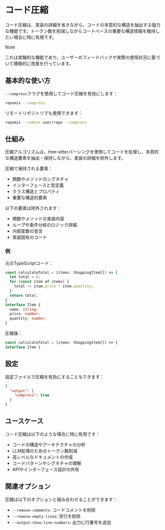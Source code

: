 # コード圧縮
コード圧縮は、実装の詳細を省きながら、コードの本質的な構造を抽出する強力な機能です。トークン数を削減しながらコードベースの重要な構造情報を維持したい場合に特に有用です。

> [!NOTE]
> これは実験的な機能であり、ユーザーのフィードバックや実際の使用状況に基づいて積極的に改善を行っています。

## 基本的な使い方

`--compress`フラグを使用してコード圧縮を有効にします：

```bash
repomix --compress
```

リモートリポジトリでも使用できます：

```bash
repomix --remote user/repo --compress
```

## 仕組み

圧縮アルゴリズムは、tree-sitterパーシングを使用してコードを処理し、本質的な構造要素を抽出・保持しながら、実装の詳細を除外します。

圧縮で保持される要素：
- 関数やメソッドのシグネチャ
- インターフェースと型定義
- クラス構造とプロパティ
- 重要な構造的要素

以下の要素は除外されます：
- 関数やメソッドの実装内容
- ループや条件分岐のロジック詳細
- 内部変数の宣言
- 実装固有のコード

### 例

元のTypeScriptコード：

```typescript
const calculateTotal = (items: ShoppingItem[]) => {
  let total = 0;
  for (const item of items) {
    total += item.price * item.quantity;
  }
  return total;
}
interface Item {
  name: string;
  price: number;
  quantity: number;
}
```

圧縮後：

```typescript
const calculateTotal = (items: ShoppingItem[]) => {
interface Item {
```

## 設定

設定ファイルで圧縮を有効にすることもできます：

```json
{
  "output": {
    "compress": true
  }
}
```

## ユースケース

コード圧縮は以下のような場合に特に有用です：
- コードの構造やアーキテクチャの分析
- LLM処理のためのトークン数削減
- 高レベルなドキュメントの作成
- コードパターンやシグネチャの理解
- APIやインターフェース設計の共有

## 関連オプション

圧縮は以下のオプションと組み合わせることができます：
- `--remove-comments`: コードコメントを削除
- `--remove-empty-lines`: 空行を削除
- `--output-show-line-numbers`: 出力に行番号を追加
